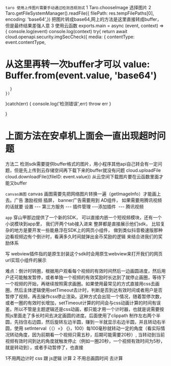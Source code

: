 `taro 使用上传图片需要手动通过检测违规测试`
1 Taro.chooseImage 选择图片
2 Taro.getFileSystemManager().readFile({
          filePath: res.tempFilePaths[0],
          encoding: 'base64',}) 把图片转成base64,网上的方法是这里直接转成buffer，但是最终结果差强人意
3 使用云函数
exports.main = async (event, context) => {
  console.log(event)
  console.log(context)
  try{
    return await cloud.openapi.security.imgSecCheck({
      media: {
        contentType: event.contentType,
# 从这里再转一次buffer才可以        value: Buffer.from(event.value, 'base64')  
      }
    })
  }catch(err) {
    console.log('检测错误',err)
    throw err
  }
  
}
# 上面方法在安卓机上面会一直出现超时问题
方法二  检测sdk需要提供buffer格式的图片，用小程序其他api自己转会有一定问题，但是先上传到云存储空间再下载下来的buffer就没有问题
cloud.uploadFile
cloud.downloadFile({fileID: event.value})  从云空间下载图片要在云函数里面才能又buffer


`canvas画图`
canvas 画图需要先把网络图片转换一遍（getImageInfo）才能画上去。广告 激励视频 插屏， banner广告需要用到 AD组件， 如果需要用腾讯视频的话就要 设置 --- 第三方服务 --- 插件管理 ---添加插件  --- 腾讯视频 



`app`
穿山甲那边提供了一个新的SDK， 可以直接内嵌一个短视频模块，还有一个小说模块到app里， 我们开两个tab接入进来 整屏都是直接展示他们sdk， 比较复杂的地方是要开发一些能悬浮在SDK上的网页小组件， 做到类似抖音极速版那种边看视频边有个倒计时，看满多久时间就弹出金币奖励的逻辑 来结合进我们的奖励体系

写 webview插件指的是原生封装这个sdk时会用原生webview来打开我们的网页url实现小组件的展示

难点：倒计时转圈，根据用户观看每个视频的有效时间然后一边画圆进度，然后用户还可能触发暂停，或者单独一个视频的有效奖励时长达到了就停止画圈，等待下一个视频的开始，再继续按照需求画圈。如果使用最常见的方式直接用css去画圈，然后主体逻辑使用setTimeout去计时，判断是否到达有效时间或者用户是否暂停了视频，再去操作css停止渲染。这种方式会出现一个情况，随着暂停次数，或者一圈的有效时长增加，setTimeout计算的时间会与css动画计算的时间有误差。所以不管是主题逻辑还是css动画，都只能才用一个计时器，也就是说需要按照js里面走了多长时间去决定画圆的进度。后面使用了clippath 制作左右两个半圆，先挡住右边圆，然后旋转左边半圆，赚到一半就显示右边半圆，并且转动右半圆，使用 setInterval（（）=》 {}，100）每100毫秒就转动一定的角度（看实际情况转动角度，因为前期看一个视频只需五秒，后期可能需要20秒）,
当转动到当前视频有效时间到达的角度就触发停止（例如一圈20秒，一个视频有效时间为5秒，就是转动到），或者手动暂停了，也直接








1不用两边计时 css 跟 js逻辑 计算
2 不用总画圆时间 去计算